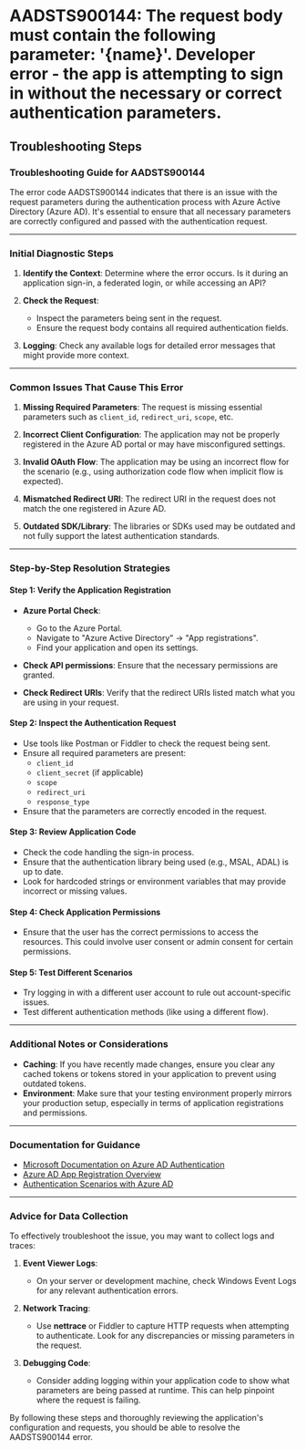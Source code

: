 
# AADSTS900144: The request body must contain the following parameter: '{name}'. Developer error - the app is attempting to sign in without the necessary or correct authentication parameters.


## Troubleshooting Steps
### Troubleshooting Guide for AADSTS900144

The error code AADSTS900144 indicates that there is an issue with the request parameters during the authentication process with Azure Active Directory (Azure AD). It's essential to ensure that all necessary parameters are correctly configured and passed with the authentication request.

---

### Initial Diagnostic Steps

1. **Identify the Context**: Determine where the error occurs. Is it during an application sign-in, a federated login, or while accessing an API?
  
2. **Check the Request**:
   - Inspect the parameters being sent in the request.
   - Ensure the request body contains all required authentication fields.

3. **Logging**: Check any available logs for detailed error messages that might provide more context.

---

### Common Issues That Cause This Error

1. **Missing Required Parameters**: The request is missing essential parameters such as `client_id`, `redirect_uri`, `scope`, etc.
  
2. **Incorrect Client Configuration**: The application may not be properly registered in the Azure AD portal or may have misconfigured settings.
  
3. **Invalid OAuth Flow**: The application may be using an incorrect flow for the scenario (e.g., using authorization code flow when implicit flow is expected).

4. **Mismatched Redirect URI**: The redirect URI in the request does not match the one registered in Azure AD.

5. **Outdated SDK/Library**: The libraries or SDKs used may be outdated and not fully support the latest authentication standards.

---

### Step-by-Step Resolution Strategies

#### Step 1: Verify the Application Registration

- **Azure Portal Check**:
  - Go to the Azure Portal.
  - Navigate to "Azure Active Directory" → "App registrations".
  - Find your application and open its settings.

- **Check API permissions**: Ensure that the necessary permissions are granted.
- **Check Redirect URIs**: Verify that the redirect URIs listed match what you are using in your request.

#### Step 2: Inspect the Authentication Request

- Use tools like Postman or Fiddler to check the request being sent.
- Ensure all required parameters are present:
  - `client_id`
  - `client_secret` (if applicable)
  - `scope`
  - `redirect_uri`
  - `response_type`
- Ensure that the parameters are correctly encoded in the request.

#### Step 3: Review Application Code

- Check the code handling the sign-in process.
- Ensure that the authentication library being used (e.g., MSAL, ADAL) is up to date.
- Look for hardcoded strings or environment variables that may provide incorrect or missing values.

#### Step 4: Check Application Permissions

- Ensure that the user has the correct permissions to access the resources. This could involve user consent or admin consent for certain permissions.

#### Step 5: Test Different Scenarios

- Try logging in with a different user account to rule out account-specific issues.
- Test different authentication methods (like using a different flow).

---

### Additional Notes or Considerations

- **Caching**: If you have recently made changes, ensure you clear any cached tokens or tokens stored in your application to prevent using outdated tokens.
- **Environment**: Make sure that your testing environment properly mirrors your production setup, especially in terms of application registrations and permissions.

---

### Documentation for Guidance

- [Microsoft Documentation on Azure AD Authentication](https://docs.microsoft.com/en-us/azure/active-directory/develop/)
- [Azure AD App Registration Overview](https://docs.microsoft.com/en-us/azure/active-directory/develop/quickstart-register-app)
- [Authentication Scenarios with Azure AD](https://docs.microsoft.com/en-us/azure/active-directory/develop/v2-oauth2-auth-code-flow)

---

### Advice for Data Collection

To effectively troubleshoot the issue, you may want to collect logs and traces:

1. **Event Viewer Logs**: 
   - On your server or development machine, check Windows Event Logs for any relevant authentication errors.

2. **Network Tracing**:
   - Use **nettrace** or Fiddler to capture HTTP requests when attempting to authenticate. Look for any discrepancies or missing parameters in the request.

3. **Debugging Code**: 
   - Consider adding logging within your application code to show what parameters are being passed at runtime. This can help pinpoint where the request is failing.

By following these steps and thoroughly reviewing the application's configuration and requests, you should be able to resolve the AADSTS900144 error.